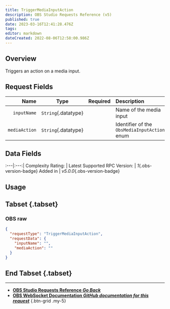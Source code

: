 ```yaml
---
title: TriggerMediaInputAction
description: OBS Studio Requests Reference (v5)
published: true
date: 2023-03-16T12:41:28.476Z
tags: 
editor: markdown
dateCreated: 2022-08-06T12:58:00.986Z
---
```


## Overview
Triggers an action on a media input.

## Request Fields
Name | Type | Required| Description |
----:|:----:|:-------:|:------------|
`inputName` | `String`{.datatype} | <i class="mdi mdi-check-bold"></i> | Name of the media input
`mediaAction` | `String`{.datatype} | <i class="mdi mdi-check-bold"></i> | Identifier of the `ObsMediaInputAction` enum

## Data Fields
:---|:---:|
Complexity Rating: | <span class="stars stars--2"></span>
Latest Supported RPC Version: | *1*{.obs-version-badge}
Added in | *v5.0.0*{.obs-version-badge}

## Usage
## Tabset {.tabset}
### OBS raw
```json
{
  "requestType": "TriggerMediaInputAction",
  "requestData": {
    "inputName": "",
    "mediaAction": ""
  }
}
```
## End Tabset {.tabset}

---

- [<i class="mdi mdi-chevron-left"></i>**OBS Studio Requests Reference *Go Back***](/Broadcasters/OBS/Requests)
- [<i class="mdi mdi-github"></i> **OBS WebSocket Documentation *GitHub documentation for this request***](https://github.com/obsproject/obs-websocket/blob/master/docs/generated/protocol.md#triggermediainputaction)
{.btn-grid .my-5}